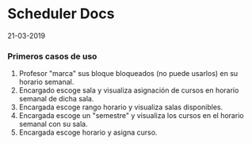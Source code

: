 # Scheduler Docs

21-03-2019

### Primeros casos de uso
1. Profesor "marca" sus bloque bloqueados (no puede usarlos) en su horario semanal.
2. Encargado escoge sala y visualiza asignación de cursos en horario semanal de dicha sala.
3. Encargada escoge rango horario y visualiza salas disponibles.
4. Encargada escoge un "semestre" y visualiza los cursos en el horario semanal con su sala.
5. Encargada escoge horario y asigna curso.